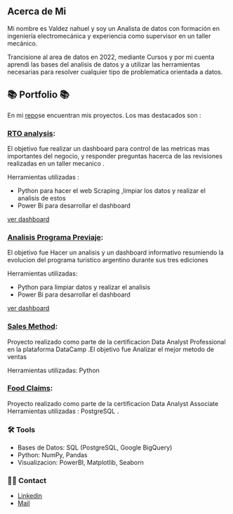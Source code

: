 ## Acerca de Mi

Mi nombre es Valdez nahuel y soy un Analista de datos con formación en ingeniería electromecánica y experiencia como supervisor en un taller mecánico.

Trancisione al area de datos en 2022, mediante Cursos y por mi cuenta aprendi las bases del analisis de datos y a utilizar las herramientas necesarias para resolver cualquier tipo de problematica orientada a datos. 


## 📚 Portfolio 📚
En mi [repo](https://github.com/valdezsanz?tab=repositories)se encuentran mis proyectos. Los mas destacados son :
### [RTO analysis](https://github.com/valdezsanz/RTO_analysis-Python-PowerBI): 
El objetivo fue realizar un dashboard para control de las metricas mas importantes del negocio, y responder preguntas hacerca de las revisiones realizadas en un taller mecanico .

Herramientas utilizadas : 
- Python para hacer el web Scraping ,limpiar los datos y realizar el analisis de estos 
- Power Bi para desarrollar el dashboard 

[ver dashboard](https://app.powerbi.com/view?r=eyJrIjoiZDMyMjczMGUtMDllNi00ZWMxLTljNjItNmRiODcxY2ZlMjVlIiwidCI6IjNlNTMyODRhLWVlZjAtNDI3My05ZTZjLWE2NjA2YmJlMzNiMSJ9)

### [Analisis Programa Previaje](https://github.com/valdezsanz/Programa-Previaje-Argentina):
El objetivo fue Hacer un analisis y un dashboard informativo resumiendo la evolucion del programa turistico argentino durante sus tres ediciones

Herramientas utilizadas: 
- Python para limpiar datos y realizar el analisis
- Power Bi para desarrollar el dashboard

[ver dashboard](https://app.powerbi.com/view?r=eyJrIjoiMjI3YjIwN2UtNGQyYi00OWY2LTlmYjctODNiZGQwMmY2YTUyIiwidCI6IjNlNTMyODRhLWVlZjAtNDI3My05ZTZjLWE2NjA2YmJlMzNiMSJ9)

### [Sales Method](https://github.com/valdezsanz/sales_method-Python):
Proyecto realizado como parte de la certificacion Data Analyst Professional en la plataforma DataCamp .El objetivo fue Analizar el mejor metodo de ventas 

Herramientas utilizadas: Python

### [Food Claims](https://github.com/valdezsanz/Food_Claims-SQL):
Proyecto realizado como parte de la certificacion Data Analyst Associate
Herramientas utilizadas : PostgreSQL .


### 🛠️ Tools
- Bases de Datos: SQL (PostgreSQL, Google BigQuery)
- Python: NumPy, Pandas
- Visualizacion: PowerBI, Matplotlib, Seaborn

### 🙌🏻 Contact
- [Linkedin](https://www.linkedin.com/in/valdeznahuel/)
- [Mail](mailto:valdezsanz@gmail.com)
